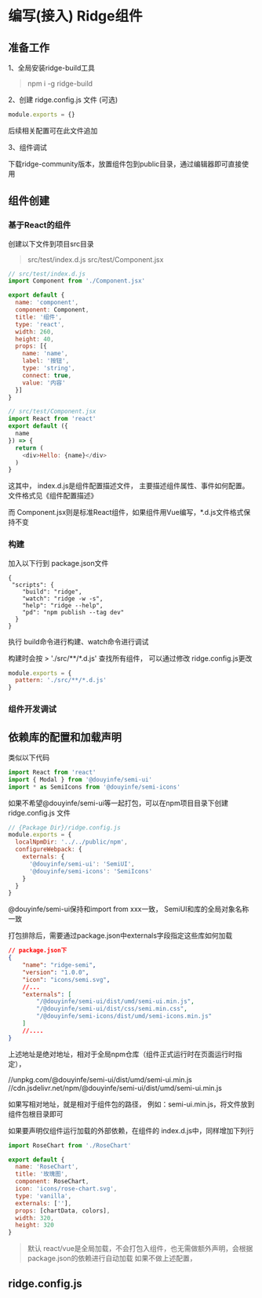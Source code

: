 # 编写(接入) Ridge组件

## 准备工作

1、全局安装ridge-build工具
> npm i -g ridge-build

2、创建 ridge.config.js 文件 (可选)
```javascript
module.exports = {}
```
后续相关配置可在此文件追加

3、组件调试

下载ridge-community版本，放置组件包到public目录，通过编辑器即可直接使用


## 组件创建

### 基于React的组件
创建以下文件到项目src目录

> src/test/index.d.js
> src/test/Component.jsx


```javascript
// src/test/index.d.js
import Component from './Component.jsx'

export default {
  name: 'component',
  component: Component,
  title: '组件',
  type: 'react',
  width: 260,
  height: 40,
  props: [{
    name: 'name',
    label: '按钮',
    type: 'string',
    connect: true,
    value: '内容'
  }]
}

```

```javascript
// src/test/Component.jsx
import React from 'react'
export default ({
  name
}) => {
  return (
    <div>Hello: {name}</div>
  )
}
```
这其中， index.d.js是组件配置描述文件， 主要描述组件属性、事件如何配置。 文件格式见《组件配置描述》

而 Component.jsx则是标准React组件，如果组件用Vue编写，*.d.js文件格式保持不变

### 构建

加入以下行到 package.json文件
```
{
 "scripts": {
    "build": "ridge",
    "watch": "ridge -w -s",
    "help": "ridge --help",
    "pd": "npm publish --tag dev"
  }
}
```
执行 build命令进行构建、watch命令进行调试

构建时会按  > './src/**/*.d.js' 查找所有组件， 可以通过修改 ridge.config.js更改

```javascript
module.exports = {
  pattern: './src/**/*.d.js'
}
```


### 组件开发调试


## 依赖库的配置和加载声明

类似以下代码
```javascript
import React from 'react'
import { Modal } from '@douyinfe/semi-ui'
import * as SemiIcons from '@douyinfe/semi-icons'
```
如果不希望@douyinfe/semi-ui等一起打包，可以在npm项目目录下创建 ridge.config.js 文件

```javascript
// {Package Dir}/ridge.config.js
module.exports = {
  localNpmDir: '../../public/npm',
  configureWebpack: {
    externals: {
      '@douyinfe/semi-ui': 'SemiUI',
      '@douyinfe/semi-icons': 'SemiIcons'
    }
  }
}
```
@douyinfe/semi-ui保持和import from xxx一致， SemiUI和库的全局对象名称一致

打包排除后，需要通过package.json中externals字段指定这些库如何加载

```json
// package.json下
{
    "name": "ridge-semi",
    "version": "1.0.0",
    "icon": "icons/semi.svg",
    //...
    "externals": [
        "/@douyinfe/semi-ui/dist/umd/semi-ui.min.js",
        "/@douyinfe/semi-ui/dist/css/semi.min.css",
        "/@douyinfe/semi-icons/dist/umd/semi-icons.min.js"
    ]
    //....
}
```
上述地址是绝对地址，相对于全局npm仓库（组件正式运行时在页面运行时指定），

//unpkg.com/@douyinfe/semi-ui/dist/umd/semi-ui.min.js
//cdn.jsdelivr.net/npm/@douyinfe/semi-ui/dist/umd/semi-ui.min.js

如果写相对地址，就是相对于组件包的路径， 例如：semi-ui.min.js，将文件放到组件包根目录即可

如果要声明仅组件运行加载的外部依赖，在组件的 index.d.js中，同样增加下列行

```javascript
import RoseChart from './RoseChart'

export default {
  name: 'RoseChart',
  title: '玫瑰图',
  component: RoseChart,
  icon: 'icons/rose-chart.svg',
  type: 'vanilla',
  externals: [''],
  props: [chartData, colors],
  width: 320,
  height: 320
}


```

> 默认 react/vue是全局加载，不会打包入组件，也无需做额外声明，会根据package.json的依赖进行自动加载 
> 如果不做上述配置，



## ridge.config.js


